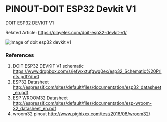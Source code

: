 # PINOUT-DOIT ESP32 Devkit V1
DOIT ESP32 DEVKIT V1

Related Article: https://playelek.com/doit-esp32-devkit-v1/

![Image of doit esp32 devkit v1](https://github.com/playelek/pinout-doit-32devkitv1/blob/master/pinoutDOIT32devkitv1.png)

### References
1. DOIT ESP32 DEVKIT V1 schematic https://www.dropbox.com/s/jefwxxtufgwg0ex/esp32_Schematic%20Prints.pdf?dl=0
2. ESP32 Datasheet http://espressif.com/sites/default/files/documentation/esp32_datasheet_en.pdf
3. ESP WROOM32 Datasheet http://espressif.com/sites/default/files/documentation/esp-wroom-32_datasheet_en.pdf
4. wroom32 pinout http://www.pighixxx.com/test/2016/08/wroom32/
